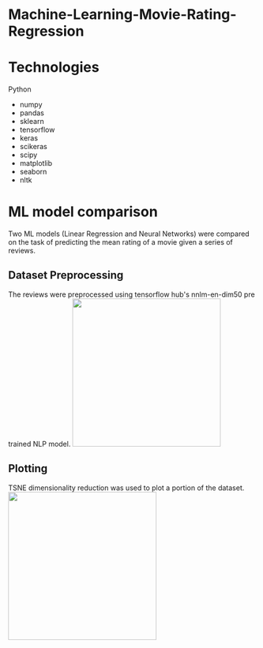 # Machine-Learning-Movie-Rating-Regression

# Technologies
Python
  * numpy
  * pandas
  * sklearn
  * tensorflow
  * keras
  * scikeras
  * scipy
  * matplotlib
  * seaborn
  * nltk
  
# ML model comparison
Two ML models (Linear Regression and Neural Networks) were compared on the task of predicting the mean rating of a movie given a series of reviews.

## Dataset Preprocessing
The reviews were preprocessed using tensorflow hub's nnlm-en-dim50 pre trained NLP model.
<img src="https://github.com/grimloc-aduque/Machine-Learning-Movie-Rating-Regression/blob/main/Images/correlation_matrix.png" style="width:300px;"/>

## Plotting
TSNE dimensionality reduction was used to plot a portion of the dataset.
<img src="https://github.com/grimloc-aduque/Machine-Learning-Movie-Rating-Regression/blob/main/Images/tsne_dataset_plot.png" style="width:300px;"/>
